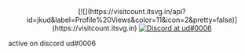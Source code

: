 <div align="center">
[![](https://visitcount.itsvg.in/api?id=jkud&label=Profile%20Views&color=11&icon=2&pretty=false)](https://visitcount.itsvg.in)
    <a href="https://discord.com/users/253951776921747456">
        <img src="https://lanyard-profile-readme.vercel.app/api/253951776921747456" alt="Discord at ud#0006">
    </a>
</div>

active on discord ud#0006

